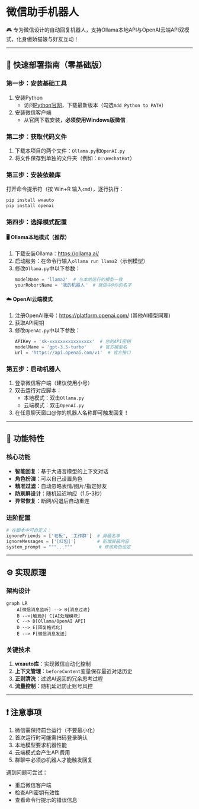 
# 微信助手机器人

🎮 专为微信设计的自动回复机器人，支持Ollama本地API与OpenAI云端API双模式，化身傲娇猫娘与好友互动！

---

## 🌟 快速部署指南（零基础版）

### 第一步：安装基础工具
1. 安装Python  
   - 访问[Python官网](https://www.python.org/)，下载最新版本（勾选`Add Python to PATH`）  
2. 安装微信客户端  
   - 从官网下载安装，**必须使用Windows版微信**  

### 第二步：获取代码文件
1. 下载本项目的两个文件：`Ollama.py`和`OpenAI.py`  
2. 将文件保存到单独的文件夹（例如：`D:\WechatBot`）

### 第三步：安装依赖库
打开命令提示符（按 Win+R 输入`cmd`），逐行执行：
```bash
pip install wxauto
pip install openai
```

### 第四步：选择模式配置
#### 🖥️ Ollama本地模式（推荐）
1. 下载安装Ollama：https://ollama.ai/  
2. 启动服务：在命令行输入`ollama run llama2`（示例模型）  
3. 修改`Ollama.py`中以下参数：  
   ```python
   modelName = 'llama2'  # 与本地运行的模型一致
   yourRobortName = '我的机器人'  # 微信中@你的名字
   ```

#### ☁️ OpenAI云端模式
1. 注册OpenAI账号：https://platform.openai.com/ (其他AI模型同理) 
2. 获取API密钥  
3. 修改`OpenAI.py`中以下参数：  
   ```python
   APIKey = 'sk-xxxxxxxxxxxxxxxx'  # 你的API密钥
   modelName = 'gpt-3.5-turbo'     # 官方模型名
   url = 'https://api.openai.com/v1'  # 官方接口
   ```

### 第五步：启动机器人
1. 登录微信客户端（建议使用小号）  
2. 双击运行对应脚本：  
   - 本地模式：双击`Ollama.py`  
   - 云端模式：双击`OpenAI.py`  
3. 在任意聊天窗口@你的机器人名称即可触发回复！

---

## 🤖 功能特性

### 核心功能
- **智能回复**：基于大语言模型的上下文对话  
- **角色扮演**：可以自己设置角色
- **精准过滤**：自动忽略表情/图片/指定好友  
- **防刷屏设计**：随机延迟响应（1.5-3秒）  
- **异常恢复**：断网/闪退后自动重连  

### 进阶配置
```python
# 在脚本中可自定义：
ignoreFriends = ['老板', '工作群']  # 屏蔽名单
ignoreMessages = ['[红包]']        # 新增屏蔽内容
system_prompt = """..."""          # 修改角色设定
```

---

## ⚙️ 实现原理

### 架构设计
```mermaid
graph LR
    A[微信消息监听] --> B{消息过滤}
    B -->|触发@| C[AI处理模块]
    C --> D[Ollama/OpenAI API]
    D --> E[回复格式化]
    E --> F[微信消息发送]
```

### 关键技术
1. **wxauto库**：实现微信自动化控制  
2. **上下文管理**：`beforeContent`变量保存最近对话历史  
3. **正则清洗**：过滤AI返回的冗余思考过程  
4. **流量控制**：随机延迟防止账号风控  

---

## ❗ 注意事项
1. 微信需保持前台运行（不要最小化）  
2. 首次运行时可能需扫码登录确认  
3. 本地模型要求机器性能
4. 云端模式会产生API费用
5. 群聊中必须@机器人才能触发回复  

遇到问题可尝试：  
- 重启微信客户端  
- 检查API密钥有效性  
- 查看命令行提示的错误信息  

